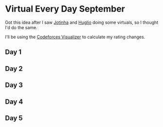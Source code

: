 # Virtual Every Day September

Got this idea after I saw [Jotinha](https://codeforces.com/profile/Jotinha) and [Huglio](https://codeforces.com/profile/huglio) doing some virtuals, so I thought I'd do the same.

I'll be using the [Codeforces Visualizer](https://cfviz.netlify.app/virtual-rating-change.html) to calculate my rating changes.

## Day 1

## Day 2

## Day 3

## Day 4

## Day 5
